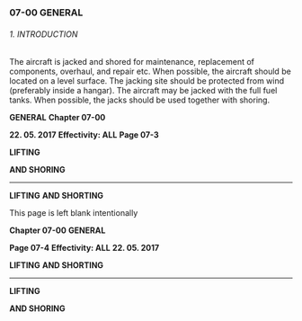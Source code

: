 ### 07-00 GENERAL

###### 1. INTRODUCTION
The aircraft is jacked and shored for maintenance, replacement of components,
overhaul, and repair etc.
When possible, the aircraft should be located on a level surface. The jacking site
should be protected from wind (preferably inside a hangar).
The aircraft may be jacked with the full fuel tanks.
When possible, the jacks should be used together with shoring.

**GENERAL** **Chapter 07-00**

**22. 05. 2017** **Effectivity: ALL** **Page 07-3**


**LIFTING**

**AND SHORING**


-----

**LIFTING**
**AND SHORTING**

This page is left blank intentionally

**Chapter 07-00** **GENERAL**

**Page 07-4** **Effectivity: ALL** **22. 05. 2017**


**LIFTING**
**AND SHORTING**


-----

**LIFTING**

**AND SHORING**


